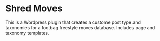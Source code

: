 # Shred Moves

This is a Wordpress plugin that creates a custome post type and taxonomies for a footbag freestyle moves database. Includes page and taxonomy templates.
